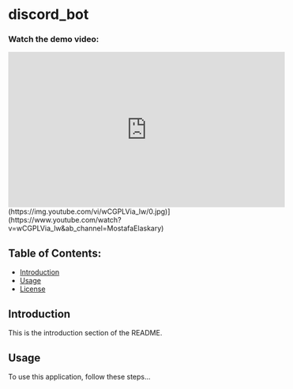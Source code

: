 # discord_bot
### Watch the demo video:
<iframe width="560" height="315" src="https://www.youtube.com/embed/wCGPLVia_lw" frameborder="0" allowfullscreen></iframe>
(https://img.youtube.com/vi/wCGPLVia_lw/0.jpg)](https://www.youtube.com/watch?v=wCGPLVia_lw&ab_channel=MostafaElaskary)

## Table of Contents:
- [Introduction](#introduction)
- [Usage](#usage)
- [License](#license)

## Introduction <a name="introduction"></a>

This is the introduction section of the README.

## Usage <a name="usage"></a>

To use this application, follow these steps...
